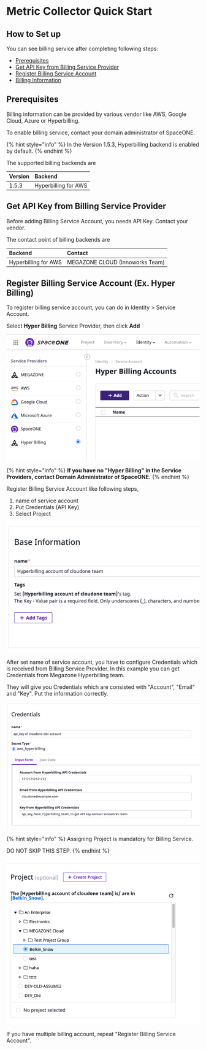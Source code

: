 # Metric Collector Quick Start

## How to Set up

You can see billing service after completing following steps:

* [Prerequisites](power-scheduler-quick-start.md#prerequisites)
* [Get API Key from Billing Service Provider](billing-quick-start.md#get-api-key-from-billing-service-provider)
* [Register Billing Service Account](billing-quick-start.md#register-billing-service-account-ex-hyper-billing)
* [Billing Information](billing-quick-start.md#billing-information)

## Prerequisites

Billing information can be provided by various vendor like AWS, Google Cloud, Azure or Hyperbilling.

To enable billing service, contact your domain administrator of SpaceONE. 

{% hint style="info" %}
In the Version 1.5.3, Hyperbilling backend is enabled by default.
{% endhint %}

The supported billing backends are

| Version | Backend |
| :--- | :--- |
| 1.5.3 | Hyperbilling for AWS |

## Get API Key from Billing Service Provider

Before adding Billing Service Account, you needs API Key. Contact your vendor.

The contact point of billing backends are

| Backend | Contact |
| :--- | :--- |
| Hyperbilling for AWS | MEGAZONE CLOUD \(Innoworks Team\) |

## Register Billing Service Account \(Ex. Hyper Billing\)

To register billing service account, you can do in Identity &gt; Service Account.

Select **Hyper Billing** Service Provider, then click **Add**

![Register Billing ServiceAccount](../.gitbook/assets/image%20%2877%29.png)

{% hint style="info" %}
**If you have no "Hyper Billing" in the Service Providers, contact Domain Administrator of SpaceONE.**
{% endhint %}

Register Billing Service Account like following steps,

1. name of service account
2. Put Credentials \(API Key\)
3. Select Project

![1. name of service account](../.gitbook/assets/image%20%2879%29.png)

After set name of service account, you have to configure Credentials which is received from Billing Service Provider. In this example you can get Credentials from Megazone Hyperbilling team.

They will give you Credentials which are consisted with "Account", "Email" and "Key". Put the information correctly.

![2. Credentials \(API Key\)](../.gitbook/assets/image%20%2874%29.png)

{% hint style="info" %}
Assigning Project is mandatory for Billing Service.

DO NOT SKIP THIS STEP.
{% endhint %}

![3. Select Project](../.gitbook/assets/image%20%2875%29.png)

If you have multiple billing account, repeat "Register Billing Service Account".

